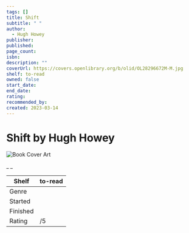 ```yaml
---
tags: []
title: Shift
subtitle: " "
author:
  - Hugh Howey
publisher: 
published: 
page_count: 
isbn: 
description: ""
coverUrl: https://covers.openlibrary.org/b/olid/OL28296672M-M.jpg
shelf: to-read
owned: false
start_date: 
end_date: 
rating: 
recommended_by: 
created: 2023-03-14
---
```


# Shift by Hugh Howey

![Book Cover Art](https://covers.openlibrary.org/b/olid/OL28296672M-M.jpg)

_ _

| Shelf | to-read |
| --- | --- |
| Genre |  |
| Started |  |
| Finished |  |
| Rating | /5 |


